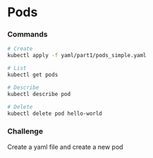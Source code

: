 # Pods

### Commands

```bash
# Create
kubectl apply -f yaml/part1/pods_simple.yaml

# List
kubectl get pods

# Describe
kubectl describe pod

# Delete
kubectl delete pod hello-world
```

### Challenge

Create a yaml file and create a new pod
